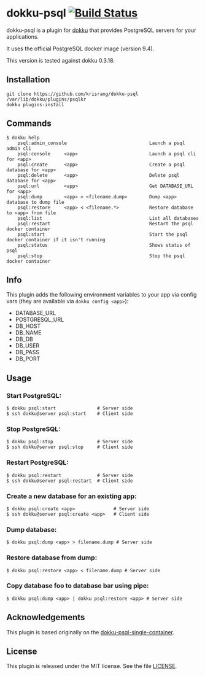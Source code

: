dokku-psql [![Build Status](https://travis-ci.org/krisrang/dokku-psql.svg?branch=master)](https://travis-ci.org/krisrang/dokku-psql)
================

dokku-psql is a plugin for [dokku][dokku] that provides PostgreSQL servers for your applications.

It uses the official PostgreSQL docker image (version 9.4).

This version is tested against dokku 0.3.18.

## Installation

```
git clone https://github.com/krisrang/dokku-psql /var/lib/dokku/plugins/psqlkr
dokku plugins-install
```


## Commands
```
$ dokku help
    psql:admin_console                              Launch a psql admin cli
    psql:console     <app>                          Launch a psql cli for <app>
    psql:create      <app>                          Create a psql database for <app>
    psql:delete      <app>                          Delete psql database for <app>
    psql:url         <app>                          Get DATABASE_URL for <app>
    psql:dump        <app> > <filename.dump>        Dump <app> database to dump file
    psql:restore     <app> < <filename.*>           Restore database to <app> from file
    psql:list                                       List all databases
    psql:restart                                    Restart the psql docker container
    psql:start                                      Start the psql docker container if it isn't running
    psql:status                                     Shows status of psql
    psql:stop                                       Stop the psql docker container
```

## Info
This plugin adds the following environment variables to your app via config vars (they are available via `dokku config <app>`):

* DATABASE\_URL
* POSTGRESQL\_URL
* DB\_HOST
* DB\_NAME
* DB\_DB
* DB\_USER
* DB\_PASS
* DB\_PORT

## Usage

### Start PostgreSQL:
```
$ dokku psql:start               # Server side
$ ssh dokku@server psql:start    # Client side
```

### Stop PostgreSQL:
```
$ dokku psql:stop                # Server side
$ ssh dokku@server psql:stop     # Client side
```

### Restart PostgreSQL:
```
$ dokku psql:restart             # Server side
$ ssh dokku@server psql:restart  # Client side
```

### Create a new database for an existing app:
```
$ dokku psql:create <app>              # Server side
$ ssh dokku@server psql:create <app>   # Client side
```

### Dump database:
```
$ dokku psql:dump <app> > filename.dump # Server side
```

### Restore database from dump:
```
$ dokku psql:restore <app> < filename.dump # Server side
```

### Copy database foo to database bar using pipe:
```
$ dokku psql:dump <app> | dokku psql:restore <app> # Server side
```

## Acknowledgements

This plugin is based originally on the [dokku-psql-single-container](https://github.com/Flink/dokku-psql-single-container).

## License

This plugin is released under the MIT license. See the file [LICENSE](LICENSE).

[dokku]: https://github.com/progrium/dokku
